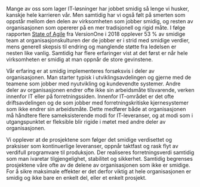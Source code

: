 Mange av oss som lager IT-løsninger har jobbet smidig så lenge vi husker, kanskje hele karrieren vår. Men samtidig har vi også følt på smerten som oppstår mellom den delen av virksomheten som jobber smidig, og resten av organisasjonen som opererer på en mer tradisjonell og rigid måte. I følge rapporten [State of Agile](https://explore.versionone.com/state-of-agile/versionone-12th-annual-state-of-agile-report) fra VersionOne i 2018 opplever 53 % av smidige team at organisasjonskulturen der de jobber er i strid med smidige verdier, mens generell skepsis til endring og manglende støtte fra ledelsen er nesten like vanlig. Samtidig har flere erfaringer vist at det først er når hele virksomheten er smidig at man oppnår de store gevinstene.

Vår erfaring er at smidig implementeres forsøksvis i deler av organisasjonen. Man starter typisk i utviklingsavdelingen og gjerne med de teamene som jobber med nyutvikling og kundevendte systemer. Andre deler av organisasjonen endrer ofte ikke sin arbeidsmåte tilsvarende, verken innenfor IT eller på forretningssiden. Innenfor IT-området er det ofte driftsavdelingen og de som jobber med forretningskritiske kjernesystemer som ikke endrer sin arbeidsmåte. Dette medfører både at organisasjonen må håndtere flere sameksisterende modi for IT-leveranser, og at modi som i utgangspunktet er fleksible blir rigide i møtet med andre deler av organisasjonen.

Vi opplever at de prosjektene som følger det smidige verdisettet og praksiser som kontinuerlige leveranser, oppnår taktfast og rask flyt av verdifull programvare til produksjon. Der realiseres forretningsverdi samtidig som man ivaretar tilgjengelighet, stabilitet og sikkerhet. Samtidig begrenses prosjektene våre ofte av de delene av organisasjonen som ikke er smidige. For å sikre maksimale effekter er det derfor viktig at hele organisasjonen er smidig og ikke bare en enkelt del, eller et enkelt prosjekt.